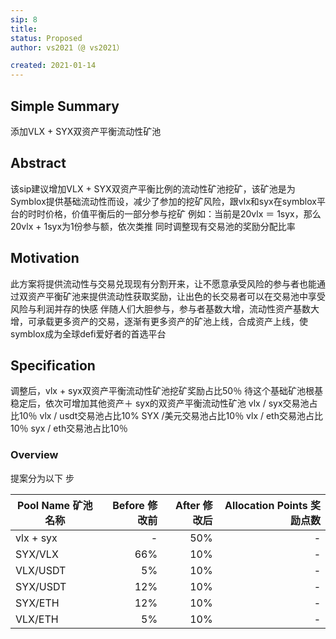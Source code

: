 ```yaml
---
sip: 8
title: 
status: Proposed
author: vs2021（@ vs2021）

created: 2021-01-14
---
```


## Simple Summary

添加VLX + SYX双资产平衡流动性矿池


## Abstract

该sip建议增加VLX + SYX双资产平衡比例的流动性矿池挖矿，该矿池是为Symblox提供基础流动性而设，减少了参加的挖矿风险，跟vlx和syx在symblox平台的时时价格，价值平衡后的一部分参与挖矿
例如：当前是20vlx ＝ 1syx，那么20vlx + 1syx为1份参与额，依次类推
同时调整现有交易池的奖励分配比率


## Motivation

此方案将提供流动性与交易兑现现有分割开来，让不愿意承受风险的参与者也能通过双资产平衡矿池来提供流动性获取奖励，让出色的长交易者可以在交易池中享受风险与利润并存的快感
伴随人们大胆参与，参与者基数大增，流动性资产基数大增，可承载更多资产的交易，逐渐有更多资产的矿池上线，合成资产上线，使symblox成为全球defi爱好者的首选平台


## Specification

调整后，vlx + syx双资产平衡流动性矿池挖矿奖励占比50％
待这个基础矿池根基稳定后，依次可增加其他资产＋ syx的双资产平衡流动性矿池
vlx / syx交易池占比10％
vlx / usdt交易池占比10%
SYX /美元交易池占比10％
vlx / eth交易池占比10％
syx / eth交易池占比10％

### Overview

提案分为以下  步



| Pool Name 矿池名称 | Before 修改前 | After 修改后 | Allocation Points 奖励点数 |
| ------------------ | ------------: | -----------: | -------------------------: |
| vlx + syx           |         - |          50% |                       -|
| SYX/VLX            |         66% |          10% |                       - |
| VLX/USDT           |         5% |           10% |                          - |
| SYX/USDT           |        12% |          10% |                        - |
| SYX/ETH            |        12% |          10% |                        - |
| VLX/ETH            |        5% |           10% |                          - |


